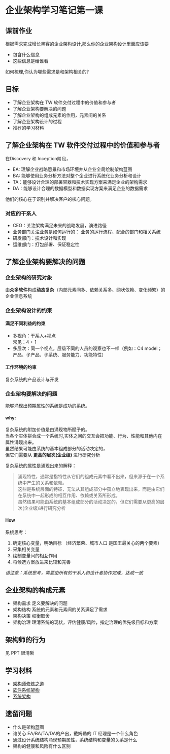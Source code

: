 # 企业架构学习笔记第一课
## 课前作业
根据需求完成增长黑客的企业架构设计,那么你的企业架构设计里面应该要
* 包含什么信息
* 这些信息是给谁看

如何梳理,你认为哪些需求是和架构相关的?
## 目标
* 了解企业架构在 TW 软件交付过程中的价值和参与者
* 了解企业架构要解决的问题
* 了解企业架构的组成元素的作用，元素间的关系
* 了解企业架构设计的过程
* 推荐的学习材料

## 了解企业架构在 TW 软件交付过程中的价值和参与者
在Discovery 和 Inception阶段，
* EA: 理解企业战略愿景和市场环境并从企业全局绘制架构蓝图 
* BA: 能够使用业务分析方法对整个企业进行系统化业务分析和设计
* TA：能够设计合理的部署容器和技术实现方案来满足企业的架构需求
* DA：能够设计合理的数据模型和数据实现方案来满足企业的数据需求

他们的核心在于识别并解决客户的核心问题。
### 对应的干系人
* CEO：关注架构满足未来的战略发展，演进路径
* 业务部门关注业务是如何运行的： 业务的运行流程、配合的部门和相关系统
* 研发部门：技术设计和实现
* 运维部门：打包部署、保证稳定性


  
## 了解企业架构要解决的问题
### 企业架构的研究对象
由**众多软件**构成**动态复杂**（内部元素间多、依赖关系多、网状依赖、变化频繁）的企业信息系统
### 企业架构设计的约束
#### 满足不同利益的约束
* 多视角：干系人+视点  
  常见：4 + 1
* 多层次：同一个视点，层级不同的人员的观察也不一样（例如：C4 model；产品、子产品、子系统、服务能力、功能特性）
#### 工作环境的约束
复杂系统的产品设计与开发    

### 企业架构要解决的问题
能够涌现出预期属性的系统是成功的系统。
#### why:
复杂系统的附加价值是由涌现物所赋予的。  
当各个实体拼合成一个系统时,实体之间的交互会把功能、行为、性能和其他内在属性涌现出来。  
虽然结果可能由系统的基本组成部分的活动决定的，  
但它们需要从 **更高的层次(企业级)** 进行研究分析

复杂系统的属性是涌现出来的解释：
> 涌现特性，通常是指特性从它们的组成元素中看不出来，但来源于在一个系统中产生的关系和依赖。  
> 这些是系统层面的特征，无法从其组成部分中孤立地表现出来，而是由它们在系统中一起形成的相互作用、依赖或关系所形成。  
> 虽然结果可能由系统的基本组成部分的活动决定的，但它们需要从更高的层次(企业级)进行研究分析

#### How
系统思考：
1. 确定核心变量，明确目标 （经济繁荣、城市人口 是国王最关心的两个要素）
2. 采集相关变量
3. 绘制变量间的相互作用
4. 将候选方案放进来比较和完善

*请注意：系统思考，需要由所有的干系人和设计者协作完成，达成一致*

## 企业架构的构成元素
* 架构需求 定义要解决的问题
* 架构结构 系统的元素和元素间的关系满足了需求
* 架构决策 权衡取舍
* 架构治理 理清系统的现状，评估健康/风险，指定治理的优先级目标和方案

## 架构师的行为
见 PPT 很清晰  
 
## 学习材料
* [架构师修炼之道](https://book.douban.com/subject/34795642/)
* [软件系统架构](https://book.douban.com/subject/24530471/)
* [系统架构](https://book.douban.com/subject/26938710/)
## 遗留问题
* 什么是架构蓝图
* 谁关心 EA/BA/TA/DA的产出，戴姆勒的 IT 经理是一个什么角色
* 通过设计系统结构涌现预期属性，系统结构和变量的关系是什么
* 架构的健康和风险有什么区别